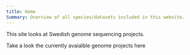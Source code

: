 ```yaml
---
title: Home
Summary: Overview of all species/datasets included in this website. 
---
```


This site looks at Swedish genome sequencing projects. 




Take a look the currently avaialble genome projects here




